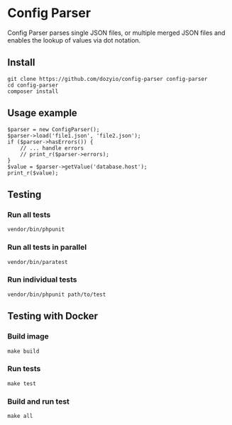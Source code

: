 # Config Parser

Config Parser parses single JSON files, or multiple merged JSON files and
enables the lookup of values via dot notation.

## Install
```
git clone https://github.com/dozyio/config-parser config-parser
cd config-parser
composer install
```

## Usage example

```
$parser = new ConfigParser();
$parser->load('file1.json', 'file2.json');
if ($parser->hasErrors()) {
    // ... handle errors
    // print_r($parser->errors);
}
$value = $parser->getValue('database.host');
print_r($value);
```

## Testing

### Run all tests
```
vendor/bin/phpunit
```

### Run all tests in parallel
```
vendor/bin/paratest
```

### Run individual tests
```
vendor/bin/phpunit path/to/test
```

## Testing with Docker

### Build image
```
make build
```

### Run tests
```
make test
```

### Build and run test
```
make all
```
